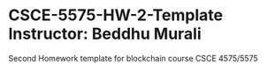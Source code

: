 # CSCE-5575-HW-2-Template <br /> Instructor: Beddhu Murali
Second Homework template for blockchain course CSCE 4575/5575
